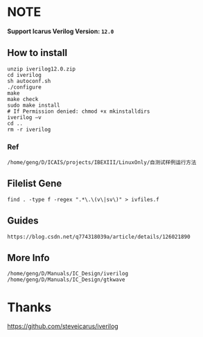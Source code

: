 # NOTE

**Support Icarus Verilog Version: `12.0`**



## How to install

```shell
unzip iverilog12.0.zip
cd iverilog
sh autoconf.sh
./configure
make
make check
sudo make install
# If Permission denied: chmod +x mkinstalldirs
iverilog –v
cd ..
rm -r iverilog
```



### Ref

```
/home/geng/D/ICAIS/projects/IBEXIII/LinuxOnly/自测试样例运行方法
```



## Filelist Gene

```shell
find . -type f -regex ".*\.\(v\|sv\)" > ivfiles.f
```



## Guides

```
https://blog.csdn.net/q774318039a/article/details/126021890
```



## More Info

```
/home/geng/D/Manuals/IC_Design/iverilog
/home/geng/D/Manuals/IC_Design/gtkwave
```



# Thanks

https://github.com/steveicarus/iverilog
